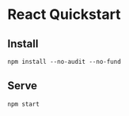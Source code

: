# React Quickstart


## Install

```shell
npm install --no-audit --no-fund
```

## Serve

```shell
npm start
```
